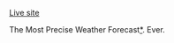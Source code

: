 [Live site](http://mostpreciseweather.com/)

The Most Precise Weather Forecast[*][disclaimer]. Ever.

[disclaimer]: http://en.wikipedia.org/wiki/Accuracy_and_precision
